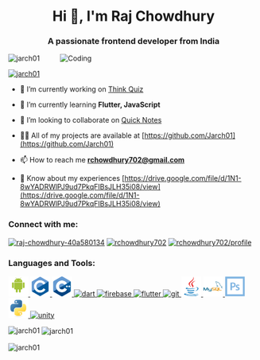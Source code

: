 <h1 align="center">Hi 👋, I'm Raj Chowdhury</h1>
<h3 align="center">A passionate frontend developer from India</h3>
<img align="right" alt="Coding" width="400" src="https://media.giphy.com/media/qgQUggAC3Pfv687qPC/giphy.gif">

<p align="left"> <img src="https://komarev.com/ghpvc/?username=jarch01&label=Profile%20views&color=0e75b6&style=flat" alt="jarch01" /> </p>

<p align="left"> <a href="https://github.com/ryo-ma/github-profile-trophy"><img src="https://github-profile-trophy.vercel.app/?username=jarch01" alt="jarch01" /></a> </p>

- 🔭 I’m currently working on [Think Quiz](https://github.com/Jarch01/ThinkQuiz)

- 🌱 I’m currently learning **Flutter, JavaScript**

- 👯 I’m looking to collaborate on [Quick Notes](https://github.com/Arghya0802/QuickNotes)

- 👨‍💻 All of my projects are available at [https://github.com/Jarch01](https://github.com/Jarch01)

- 📫 How to reach me **rchowdhury702@gmail.com**

- 📄 Know about my experiences [https://drive.google.com/file/d/1N1-8wYADRWlPJ9ud7PkqFIBsJLH35i08/view](https://drive.google.com/file/d/1N1-8wYADRWlPJ9ud7PkqFIBsJLH35i08/view)

<h3 align="left">Connect with me:</h3>
<p align="left">
<a href="https://linkedin.com/in/raj-chowdhury-40a580134" target="blank"><img align="center" src="https://raw.githubusercontent.com/rahuldkjain/github-profile-readme-generator/master/src/images/icons/Social/linked-in-alt.svg" alt="raj-chowdhury-40a580134" height="30" width="40" /></a>
<a href="https://www.leetcode.com/rchowdhury702" target="blank"><img align="center" src="https://raw.githubusercontent.com/rahuldkjain/github-profile-readme-generator/master/src/images/icons/Social/leet-code.svg" alt="rchowdhury702" height="30" width="40" /></a>
<a href="https://auth.geeksforgeeks.org/user/rchowdhury702/profile" target="blank"><img align="center" src="https://raw.githubusercontent.com/rahuldkjain/github-profile-readme-generator/master/src/images/icons/Social/geeks-for-geeks.svg" alt="rchowdhury702/profile" height="30" width="40" /></a>
</p>

<h3 align="left">Languages and Tools:</h3>
<p align="left"> <a href="https://developer.android.com" target="_blank" rel="noreferrer"> <img src="https://raw.githubusercontent.com/devicons/devicon/master/icons/android/android-original-wordmark.svg" alt="android" width="40" height="40"/> </a> <a href="https://www.cprogramming.com/" target="_blank" rel="noreferrer"> <img src="https://raw.githubusercontent.com/devicons/devicon/master/icons/c/c-original.svg" alt="c" width="40" height="40"/> </a> <a href="https://www.w3schools.com/cpp/" target="_blank" rel="noreferrer"> <img src="https://raw.githubusercontent.com/devicons/devicon/master/icons/cplusplus/cplusplus-original.svg" alt="cplusplus" width="40" height="40"/> </a> <a href="https://dart.dev" target="_blank" rel="noreferrer"> <img src="https://www.vectorlogo.zone/logos/dartlang/dartlang-icon.svg" alt="dart" width="40" height="40"/> </a> <a href="https://firebase.google.com/" target="_blank" rel="noreferrer"> <img src="https://www.vectorlogo.zone/logos/firebase/firebase-icon.svg" alt="firebase" width="40" height="40"/> </a> <a href="https://flutter.dev" target="_blank" rel="noreferrer"> <img src="https://www.vectorlogo.zone/logos/flutterio/flutterio-icon.svg" alt="flutter" width="40" height="40"/> </a> <a href="https://git-scm.com/" target="_blank" rel="noreferrer"> <img src="https://www.vectorlogo.zone/logos/git-scm/git-scm-icon.svg" alt="git" width="40" height="40"/> </a> <a href="https://www.java.com" target="_blank" rel="noreferrer"> <img src="https://raw.githubusercontent.com/devicons/devicon/master/icons/java/java-original.svg" alt="java" width="40" height="40"/> </a> <a href="https://www.mysql.com/" target="_blank" rel="noreferrer"> <img src="https://raw.githubusercontent.com/devicons/devicon/master/icons/mysql/mysql-original-wordmark.svg" alt="mysql" width="40" height="40"/> </a> <a href="https://www.photoshop.com/en" target="_blank" rel="noreferrer"> <img src="https://raw.githubusercontent.com/devicons/devicon/master/icons/photoshop/photoshop-line.svg" alt="photoshop" width="40" height="40"/> </a> <a href="https://www.python.org" target="_blank" rel="noreferrer"> <img src="https://raw.githubusercontent.com/devicons/devicon/master/icons/python/python-original.svg" alt="python" width="40" height="40"/> </a> <a href="https://unity.com/" target="_blank" rel="noreferrer"> <img src="https://www.vectorlogo.zone/logos/unity3d/unity3d-icon.svg" alt="unity" width="40" height="40"/> </a> </p>

<p><img align="left" src="https://github-readme-stats.vercel.app/api/top-langs?username=jarch01&show_icons=true&locale=en&layout=compact" alt="jarch01" /></p>

<p>&nbsp;<img align="center" src="https://github-readme-stats.vercel.app/api?username=jarch01&show_icons=true&locale=en" alt="jarch01" /></p>

<p><img align="center" src="https://github-readme-streak-stats.herokuapp.com/?user=jarch01&" alt="jarch01" /></p>

